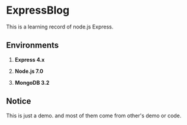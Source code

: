 # ExpressBlog #
This is a learning record of node.js Express.

## Environments
1. **Express 4.x**

2. **Node.js 7.0**

3. **MongoDB 3.2**

## Notice
This is just a demo. and most of them come from other's demo or code.
 

